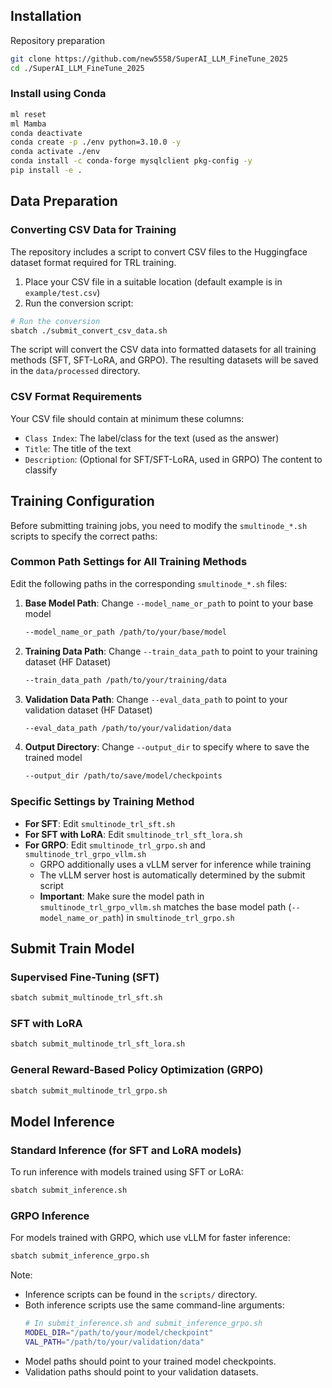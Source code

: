 ## Installation

Repository preparation

```bash
git clone https://github.com/new5558/SuperAI_LLM_FineTune_2025
cd ./SuperAI_LLM_FineTune_2025
```

### Install using Conda

```bash
ml reset
ml Mamba
conda deactivate
conda create -p ./env python=3.10.0 -y
conda activate ./env
conda install -c conda-forge mysqlclient pkg-config -y
pip install -e .
```

## Data Preparation

### Converting CSV Data for Training

The repository includes a script to convert CSV files to the Huggingface dataset format required for TRL training.

1. Place your CSV file in a suitable location (default example is in `example/test.csv`)
2. Run the conversion script:

```bash
# Run the conversion
sbatch ./submit_convert_csv_data.sh
```

The script will convert the CSV data into formatted datasets for all training methods (SFT, SFT-LoRA, and GRPO). The resulting datasets will be saved in the `data/processed` directory.

### CSV Format Requirements

Your CSV file should contain at minimum these columns:

- `Class Index`: The label/class for the text (used as the answer)
- `Title`: The title of the text
- `Description`: (Optional for SFT/SFT-LoRA, used in GRPO) The content to classify

## Training Configuration

Before submitting training jobs, you need to modify the `smultinode_*.sh` scripts to specify the correct paths:

### Common Path Settings for All Training Methods

Edit the following paths in the corresponding `smultinode_*.sh` files:

1. **Base Model Path**: Change `--model_name_or_path` to point to your base model

   ```bash
   --model_name_or_path /path/to/your/base/model
   ```

2. **Training Data Path**: Change `--train_data_path` to point to your training dataset (HF Dataset)

   ```bash
   --train_data_path /path/to/your/training/data
   ```

3. **Validation Data Path**: Change `--eval_data_path` to point to your validation dataset (HF Dataset)

   ```bash
   --eval_data_path /path/to/your/validation/data
   ```

4. **Output Directory**: Change `--output_dir` to specify where to save the trained model
   ```bash
   --output_dir /path/to/save/model/checkpoints
   ```

### Specific Settings by Training Method

- **For SFT**: Edit `smultinode_trl_sft.sh`
- **For SFT with LoRA**: Edit `smultinode_trl_sft_lora.sh`
- **For GRPO**: Edit `smultinode_trl_grpo.sh` and `smultinode_trl_grpo_vllm.sh`
  - GRPO additionally uses a vLLM server for inference while training
  - The vLLM server host is automatically determined by the submit script
  - **Important**: Make sure the model path in `smultinode_trl_grpo_vllm.sh` matches the base model path (`--model_name_or_path`) in `smultinode_trl_grpo.sh`

## Submit Train Model

### Supervised Fine-Tuning (SFT)

```bash
sbatch submit_multinode_trl_sft.sh
```

### SFT with LoRA

```bash
sbatch submit_multinode_trl_sft_lora.sh
```

### General Reward-Based Policy Optimization (GRPO)

```bash
sbatch submit_multinode_trl_grpo.sh
```

## Model Inference

### Standard Inference (for SFT and LoRA models)

To run inference with models trained using SFT or LoRA:

```bash
sbatch submit_inference.sh
```

### GRPO Inference

For models trained with GRPO, which use vLLM for faster inference:

```bash
sbatch submit_inference_grpo.sh
```

Note:

- Inference scripts can be found in the `scripts/` directory.
- Both inference scripts use the same command-line arguments:
  ```bash
  # In submit_inference.sh and submit_inference_grpo.sh
  MODEL_DIR="/path/to/your/model/checkpoint"
  VAL_PATH="/path/to/your/validation/data"
  ```
- Model paths should point to your trained model checkpoints.
- Validation paths should point to your validation datasets.
